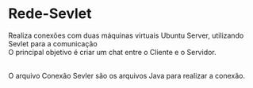 # Rede-Sevlet

Realiza conexões com duas máquinas virtuais Ubuntu Server, utilizando Sevlet para a comunicação </br>
O principal objetivo é criar um chat entre o Cliente e o Servidor. </br> </br>

O arquivo Conexão Sevler são os arquivos Java para realizar a conexão.
